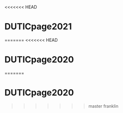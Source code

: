 <<<<<<< HEAD
# DUTICpage2021
=======
<<<<<<< HEAD
# DUTICpage2020
=======
# DUTICpage2020
>>>>>>> master
>>>>>>> franklin
